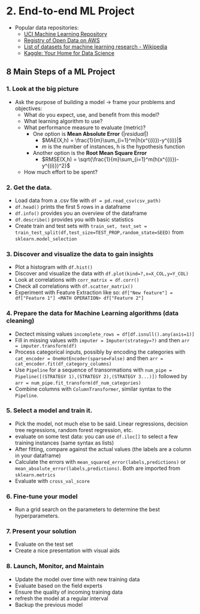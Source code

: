 # 2. End-to-end ML Project

- Popular data repositories:
  - [UCI Machine Learning Repository](http://archive.ics.uci.edu/ml/index.php)
  - [Registry of Open Data on AWS](https://aws.amazon.com/fr/datasets/)
  - [List of datasets for machine learning research - Wikipedia](https://en.wikipedia.org/wiki/List_of_datasets_for_machine_learning_research)
  - [Kaggle: Your Home for Data Science](http://kaggle.com/)

## 8 Main Steps of a ML Project

### 1. Look at the big picture
- Ask the purpose of building a model -> frame your problems and objectives:
  - What do you expect, use, and benefit from this model?
  - What learning algorithm to use?
  - What performance measure to evaluate (metric)?
    - One option is **Mean Absolute Error** ($|residual|$)
      - $MAE(X,h) = \frac{1}{m}\sum_{i=1}^m|h(x^{(i)})-y^{(i)}|$
      - $m$ is the number of instances, h is the hypothesis function
    - Another option is the **Root Mean Square Error**
      - $RMSE(X,h) = \sqrt{\frac{1}{m}\sum_{i=1}^m(h(x^{(i)})-y^{(i)})^2}$
  - How much effort to be spent?

### 2. Get the data.
- Load data from a .csv file with `df = pd.read_csv(csv_path)`
- `df.head()` prints the first 5 rows in a dataframe
- `df.info()` provides you an overview of the dataframe
- `df.describe()` provides you with basic statistics
- Create train and test sets with `train_set, test_set = train_test_split(df,test_size=TEST_PROP,random_state=SEED)` from `sklearn.model_selection`

### 3. Discover and visualize the data to gain insights
- Plot a histogram with `df.hist()`
- Discover and visualize the data with `df.plot(kind=?,x=X_COL,y=Y_COL)`
- Look at correlations with `corr_matrix = df.corr()`
- Check all correlations with `df.scatter_matrix()`
- Experiment with Feature Extraction like so: `df["New feature"] = df["Feature 1"] <MATH OPERATION> df["Feature 2"]`

### 4. Prepare the data for Machine Learning algorithms (data cleaning)
- Dectect missing values `incomplete_rows = df[df.isnull().any(axis=1)]`
- Fill in missing values with `imputer = Imputer(strategy=?)` and then `arr = imputer.transform(df)`
- Process categorical inputs, possibly by encoding the categories with `cat_encoder = OneHotEncoder(sparse=False)` and then `arr = cat_encoder.fit(df_category_columns)`
- Use `Pipeline` for a sequence of transormations with `num_pipe = Pipeline([(STRATEGY 1),(STRATEGY 2),(STRATEGY 3...)])` followed by `arr = num_pipe.fit_transform(df_num_categories)`
- Combine columns with `ColumnTransformer`, similar syntax to the `Pipeline`.

### 5. Select a model and train it.
- Pick the model, not much else to be said.  Linear regressions, decision tree regressions, random forest regression, etc.
- evaluate on some test data: you can use `df.iloc[]` to select a few training instances (same syntax as lists)
- After fitting, compare against the actual values (the labels are a column in your dataframe)
- Calculate the errors with `mean_squared_error(labels,predictions)` or `mean_absolute_error(labels,predictions)`.  Both are imported from `sklearn.metrics`
- Evaluate with `cross_val_score`

### 6. Fine-tune your model
- Run a grid search on the parameters to determine the best hyperparameters.

### 7. Present your solution
- Evaluate on the test set
- Create a nice presentation with visual aids

### 8. Launch, Monitor, and Maintain
- Update the model over time with new training data
- Evaluate based on the field experts
- Ensure the quality of incoming training data
- refresh the model at a regular interval
- Backup the previous model
